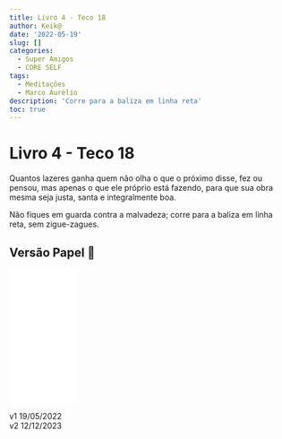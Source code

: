 ```yaml
---
title: Livro 4 - Teco 18
author: Keik@
date: '2022-05-19'
slug: []
categories:
  - Super Amigos
  - CORE SELF
tags:
  - Meditações
  - Marco Aurélio
description: 'Corre para a baliza em linha reta'
toc: true
---
```


# Livro 4 - Teco 18

Quantos lazeres ganha quem não olha o que o próximo disse, fez ou pensou, mas apenas o que ele próprio está fazendo, para que sua obra mesma seja justa, santa e integralmente boa.

Não fiques em guarda contra a malvadeza; corre para a baliza em linha reta, sem zigue-zagues.

## Versão Papel :book:
<iframe style="width:120px;height:240px;" marginwidth="0" marginheight="0" scrolling="no" frameborder="0" src="//ws-na.amazon-adsystem.com/widgets/q?ServiceVersion=20070822&OneJS=1&Operation=GetAdHtml&MarketPlace=BR&source=ss&ref=as_ss_li_til&ad_type=product_link&tracking_id=mundodekeika-20&language=pt_BR&marketplace=amazon&region=BR&placement=B092FVY4BB&asins=B092FVY4BB&linkId=37c5ec14221f61f811029aa88b520891&show_border=true&link_opens_in_new_window=true"></iframe>


v1 19/05/2022  
v2 12/12/2023  